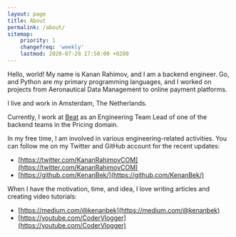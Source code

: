 ```yaml
---
layout: page
title: About
permalink: /about/
sitemap:
    priority: 1
    changefreq: 'weekly'
    lastmod: 2020-07-29 17:50:00 +0200
---
```


Hello, world! My name is Kanan Rahimov, and I am a backend engineer. Go, and Python are my primary programming languages, and I worked on projects from Aeronautical Data Management to online payment platforms.

I live and work in Amsterdam, The Netherlands.

Currently, I work at [Beat](https://www.linkedin.com/company/thebeatapp/) as an Engineering Team Lead of one of the backend teams in the Pricing domain.

In my free time, I am involved in various engineering-related activities. You can follow me on my Twitter and GitHub account for the recent updates:

- [https://twitter.com/KananRahimovCOM](https://twitter.com/KananRahimovCOM)
- [https://github.com/KenanBek/](https://github.com/KenanBek/)

When I have the motivation, time, and idea, I love writing articles and creating video tutorials:

- [https://medium.com/@kenanbek](https://medium.com/@kenanbek)
- [https://youtube.com/CoderVlogger](https://youtube.com/CoderVlogger)
